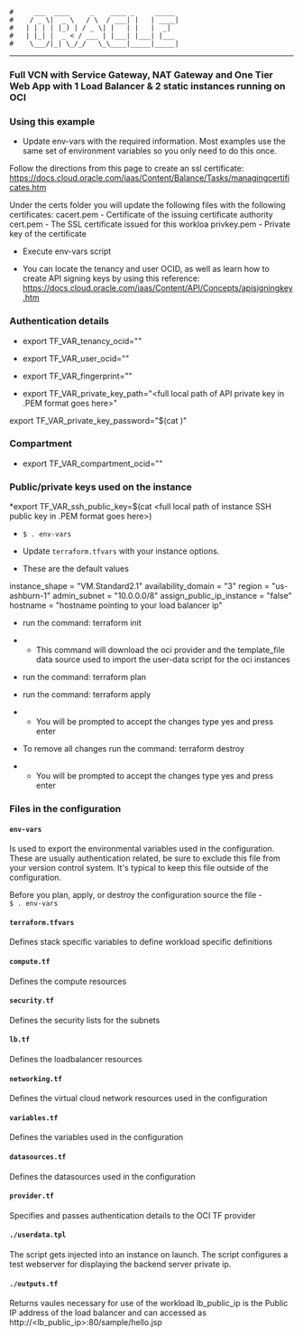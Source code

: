

    #     ___  ____     _    ____ _     _____
    #    / _ \|  _ \   / \  / ___| |   | ____|
    #   | | | | |_) | / _ \| |   | |   |  _|
    #   | |_| |  _ < / ___ | |___| |___| |___
    #    \___/|_| \_/_/   \_\____|_____|_____|
***
### Full VCN with Service Gateway, NAT Gateway and One Tier Web App with 1 Load Balancer & 2 static instances running on OCI

### Using this example
* Update env-vars with the required information. Most examples use the same set of environment variables so you only need to do this once.

Follow the directions from this page to create an ssl certificate:
https://docs.cloud.oracle.com/iaas/Content/Balance/Tasks/managingcertificates.htm

Under the certs folder you will update the following files with the following certificates:
cacert.pem - Certificate of the issuing certificate authority
cert.pem - The SSL certificate issued for this workloa
privkey.pem - Private key of the certificate
* Execute env-vars script


* You can locate the tenancy and user OCID, as well as learn how to create API signing keys by using this reference: https://docs.cloud.oracle.com/iaas/Content/API/Concepts/apisigningkey.htm

### Authentication details
* export TF_VAR_tenancy_ocid="<tenancy OCID goes here>"

* export TF_VAR_user_ocid="<user OCID goes here>"

* export TF_VAR_fingerprint="<private key fingerprint goes here>"

* export TF_VAR_private_key_path="<full local path of API private key in .PEM format goes here>"

export TF_VAR_private_key_password="$(cat <full local path for file containing passcode of API private key goes here>)"

### Compartment
* export TF_VAR_compartment_ocid="<compartment OCID goes here>"

### Public/private keys used on the instance
*export TF_VAR_ssh_public_key=$(cat <full local path of instance SSH public key in .PEM format goes here>)


  * `$ . env-vars`
* Update `terraform.tfvars` with your instance options.

* These are the default values

instance_shape = "VM.Standard2.1"
availability_domain = "3"
region = "us-ashburn-1"
admin_subnet = "10.0.0.0/8"
assign_public_ip_instance = "false"
hostname = "hostname pointing to your load balancer ip"
* run the command:  terraform init
* * This command will download the oci provider and the template_file data source used to import the user-data script for the oci instances

* run the command:  terraform plan

* run the command:  terraform apply
* * You will be prompted to accept the changes type yes and press enter

* To remove all changes run the command: terraform destroy
* * You will be prompted to accept the changes type yes and press enter

### Files in the configuration

#### `env-vars`
Is used to export the environmental variables used in the configuration. These are usually authentication related, be sure to exclude this file from your version control system. It's typical to keep this file outside of the configuration.

Before you plan, apply, or destroy the configuration source the file -  
`$ . env-vars`

#### `terraform.tfvars`
Defines stack specific variables to define workload specific definitions

#### `compute.tf`
Defines the compute resources

#### `security.tf`
Defines the security lists for the subnets

#### `lb.tf`
Defines the loadbalancer resources

#### `networking.tf`
Defines the virtual cloud network resources used in the configuration

#### `variables.tf`
Defines the variables used in the configuration

#### `datasources.tf`
Defines the datasources used in the configuration

#### `provider.tf`
Specifies and passes authentication details to the OCI TF provider

#### `./userdata.tpl`
The script gets injected into an instance on launch.
The script configures a test webserver for displaying the backend server private ip.

#### `./outputs.tf`
Returns vaules necessary for use of the workload
lb_public_ip is the Public IP address of the load balancer and can accessed as http://<lb_public_ip>:80/sample/hello.jsp
